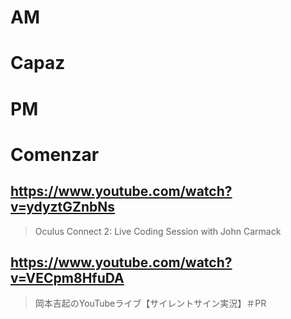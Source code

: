 # AM
# Capaz

# PM
# Comenzar

## https://www.youtube.com/watch?v=ydyztGZnbNs

> Oculus Connect 2: Live Coding Session with John Carmack

## https://www.youtube.com/watch?v=VECpm8HfuDA

> 岡本吉起のYouTubeライブ【サイレントサイン実況】＃PR 
